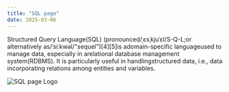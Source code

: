 ```yaml
---
title: "SQL page"
date: 2025-03-06
---
```


Structured Query Language(SQL) (pronounced/ˌɛsˌkjuˈɛl/S-Q-L;or alternatively as/ˈsiːkwəl/"sequel")[4][5]is adomain-specific languageused to manage data, especially in arelational database management system(RDBMS). It is particularly useful in handlingstructured data, i.e., data incorporating relations among entities and variables.

![SQL page Logo](https://upload.wikimedia.org/wikipedia/commons/thumb/d/df/Wikibooks-logo-en-noslogan.svg/16px-Wikibooks-logo-en-noslogan.svg.png)
